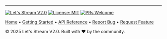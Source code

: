 ---

[![Let's Stream V2.0](https://img.shields.io/badge/Let's%20Stream-V2.0-blue)](https://github.com/chintan992/letsstream2) 
[![License: MIT](https://img.shields.io/badge/License-MIT-yellow.svg)](https://opensource.org/licenses/MIT)
[![PRs Welcome](https://img.shields.io/badge/PRs-welcome-brightgreen.svg)](https://github.com/chintan992/letsstream2/pulls)

[Home](Home) • [Getting Started](Getting-Started) • [API Reference](API-Reference) • [Report Bug](https://github.com/chintan992/letsstream2/issues) • [Request Feature](https://github.com/chintan992/letsstream2/issues/new)

© 2025 Let's Stream V2.0. Built with ❤️ by the community.